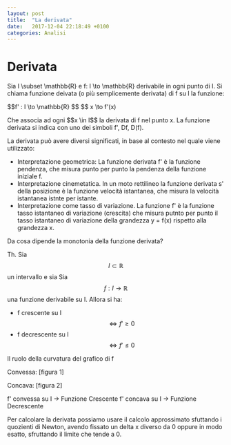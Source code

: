 ```yaml
---
layout: post
title:  "La derivata"
date:   2017-12-04 22:18:49 +0100
categories: Analisi
---
```


<h1>Derivata</h1>
Sia I \subset \mathbb{R} e f: I \to \mathbb{R} derivabile in ogni punto di I. Si chiama funzione deivata (o più semplicemente derivata) di f su I la funzione:

<p>
$$f' : I \to \mathbb{R} $$
$$ x \to f'(x)
</p>
Che associa ad ogni $$x \in I$$ la derivata di f nel punto x. La funzione derivata si indica con uno dei simboli f', Df, D(f).

La derivata può avere diversi significati, in base al contesto nel quale viene utilizzato:
- Interpretazione geometrica: La funzione derivata f' è la funzione pendenza, che misura punto per punto la pendenza della funzione iniziale f. 
- Interpretazione cinemetatica. In un moto rettilineo la funzione derivata s' della posizione è la funzione velocità istantanea, che misura la velocità istantanea istnte per istante.
- Interpretazione come tasso di variazione. La funzione f' è la funzione tasso istantaneo di variazione (crescita) che misura putnto per punto il tasso istantaneo di variazione della grandezza y = f(x) rispetto alla grandezza x.

Da cosa dipende la monotonia della funzione derivata?
 
 Th. Sia $$I \subset \mathbb{R}$$ un intervallo e sia Sia $$f: I \to \mathbb{R}$$ una funzione derivabile su I. Allora si ha: 
- f crescente su I $$ \Leftrightarrow f' \geq 0 $$
- f decrescente su I  $$ \Leftrightarrow f' \leq 0 $$

Il ruolo della curvatura del grafico di f

Convessa: 
[figura 1]

Concava:
[figura 2]


f' convessa su I -> Funzione Crescente
f' concava su I -> Funzione Decrescente 

Per calcolare la derivata possiamo usare il calcolo approssimato sfuttando i quozienti di Newton, avendo fissato un delta x diverso da 0 oppure in modo esatto, sfruttando il limite che tende a 0. 